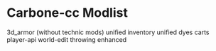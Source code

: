 Carbone-cc Modlist
==================

3d_armor (without technic mods)
unified inventory
unified dyes
carts
player-api
world-edit
throwing enhanced
